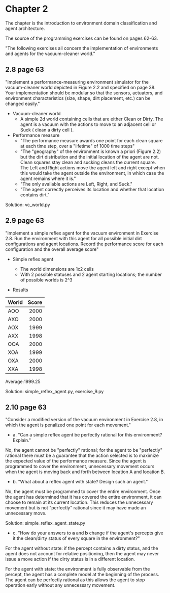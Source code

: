 # Chapter 2

The chapter is the introduction to environment domain classification and agent architecture.

The source of the programming exercises can be found on pages 62-63.

"The following exercises all concern the implementation of environments and agents for the vacuum-cleaner world."

## 2.8 page 63

"Implement a performance-measuring environment simulator for the vacuum-cleaner world depicted in Figure 2.2 and specified on page 38. Your implementation should be modular so that the sensors, actuators, and environment characteristics (size, shape, dirt placement, etc.) can be changed easily."

* Vacuum-cleaner world
	* A simple 2d world containing cells that are either Clean or Dirty. The agent is a vacuum with the actions to move to an adjacent cell or Suck ( clean a dirty cell ).
* Performance measure
	* "The performance measure awards one point for each clean square at each time step, over a "lifetime" of 1000 time steps"
	* "The "geography" of the environment is known a priori (Figure 2.2) but the dirt distribution and the initial location of the agent are not. Clean squares stay clean and sucking cleans the current square. The Left and Right actions move the agent left and right except when this would take the agent outside the environment, in which case the agent remains where it is."
	* "The only available actions are Left, Right, and Suck."
	* "The agent correctly perceives its location and whether that location contains dirt."

Solution: vc_world.py

## 2.9 page 63

"Implement a simple reflex agent for the vacuum environment in Exercise 2.8. Run the environment with this agent for all possible initial dirt configurations and agent locations. Record the performance score for each configuration and the overall average score"

* Simple reflex agent
	* The world dimensions are 1x2 cells
	* With 2 possible statuses and 2 agent starting locations; the number of possible worlds is 2^3 

* Results

|World|Score|
|:----|----:|
|AOO|2000|
|AXO|2000|
|AOX|1999|
|AXX|1998|
|OOA|2000|
|XOA|1999|
|OXA|2000|
|XXA|1998|

Average:1999.25

Solution: simple_reflex_agent.py, exercise_9.py

## 2.10 page 63

"Consider a modified version of the vacuum environment in Exercise 2.8, in which the agent is penalized one point for each movement."

* a. "Can a simple reflex agent be perfectly rational for this environment? Explain."

No, the agent cannot be "perfectly" rational; for the agent to be "perfectly" rational there must be a guarantee that the action selected is to maximize the expected value of the performance measure. Since the agent is programmed to cover the environment, unnecessary movement occurs when the agent is moving back and forth between location A and location B.

* b. "What about a reflex agent with state? Design such an agent."

No, the agent must be programmed to cover the entire environment. Once the agent has determined that it has covered the entire environment, it can choose to remain at its current location. This reduces the unnecessary movement but is not "perfectly" rational since it may have made an unnecessary move.

Solution: simple_reflex_agent_state.py

* c. "How do your answers to **a** and **b** change if the agent's percepts give it the clean/dirty status of every square in the environment?"

For the agent without state: if the percept contains a dirty status, and the agent does not account for relative positioning, then the agent may never issue a move action if the dirty status is in a different location.

For the agent with state: the environment is fully observable from the percept, the agent has a complete model at the beginning of the process. The agent can be perfectly rational as this allows the agent to stop operation early without any unnecessary movement.
